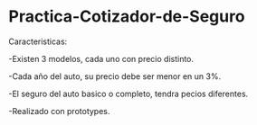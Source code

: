 # Practica-Cotizador-de-Seguro

Caracteristicas: 

-Existen 3 modelos, cada uno con precio distinto.

-Cada año del auto, su precio debe ser menor en un 3%.

-El seguro del auto basico o completo, tendra pecios diferentes.

-Realizado con prototypes.
